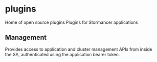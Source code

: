 # plugins
Home of open source plugins Plugins for Stormancer applications

## Management
Provides access to application and cluster management APIs from inside the SA, authenticated using the application bearer token.

